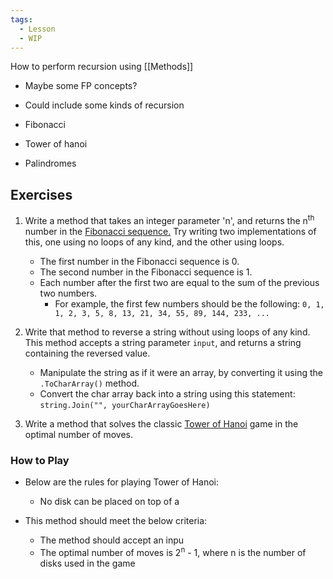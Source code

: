 ```yaml
---
tags:
  - Lesson
  - WIP
---
```

How to perform recursion using [[Methods]]

- Maybe some FP concepts?
- Could include some kinds of recursion

- Fibonacci
- Tower of hanoi
- Palindromes

## Exercises

1. Write a method that takes an integer parameter 'n', and returns the n<sup>th</sup> number in the [Fibonacci sequence.](https://en.wikipedia.org/wiki/Fibonacci_sequence) Try writing two implementations of this, one using no loops of any kind, and the other using loops.
	- The first number in the Fibonacci sequence is 0.
	- The second number in the Fibonacci sequence is 1.
	- Each number after the first two are equal to the sum of the previous two numbers.
		- For example, the first few numbers should be the following: `0, 1, 1, 2, 3, 5, 8, 13, 21, 34, 55, 89, 144, 233, ...`

2. Write that method to reverse a string without using loops of any kind. This method accepts a string parameter `input`, and returns a string containing the reversed value.
	- Manipulate the string as if it were an array, by converting it using the `.ToCharArray()` method.
	- Convert the char array back into a string using this statement:
	  `string.Join("", yourCharArrayGoesHere)`

3. Write a method that solves the classic [Tower of Hanoi](https://www.mathsisfun.com/games/towerofhanoi.html) game in the optimal number of moves. 

### How to Play

- Below are the rules for playing Tower of Hanoi:
	- No disk can be placed on top of a 

- This method should meet the below criteria:
	- The method should accept an inpu
	- The optimal number of moves is 2<sup>n</sup> - 1, where n is the number of disks used in the game